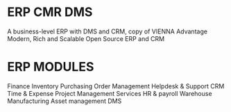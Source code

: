 # ERP CMR DMS
 A business-level ERP with DMS and CRM, copy of VIENNA Advantage
 Modern, Rich and Scalable Open Source ERP and CRM

# ERP MODULES
  Finance
  Inventory
  Purchasing
  Order Management
  Helpdesk & Support
  CRM
  Time & Expense
  Project Management
  Services
  HR & payroll
  Warehouse
  Manufacturing
  Asset management
  DMS

